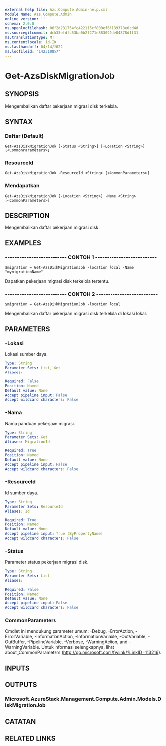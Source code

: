 ```yaml
---
external help file: Azs.Compute.Admin-help.xml
Module Name: Azs.Compute.Admin
online version: ''
schema: 2.0.0
ms.openlocfilehash: 06f2d231754fc422115cf800ef66189378e0cd4d
ms.sourcegitcommit: dcb33efdfc53ba0b2f271e883021de84878d1f31
ms.translationtype: MT
ms.contentlocale: id-ID
ms.lasthandoff: 04/14/2022
ms.locfileid: "142310857"
---
```

# Get-AzsDiskMigrationJob

## SYNOPSIS
Mengembalikan daftar pekerjaan migrasi disk terkelola.

## SYNTAX

### Daftar (Default)
```
Get-AzsDiskMigrationJob [-Status <String>] [-Location <String>] [<CommonParameters>]
```

### ResourceId
```
Get-AzsDiskMigrationJob -ResourceId <String> [<CommonParameters>]
```

### Mendapatkan
```
Get-AzsDiskMigrationJob [-Location <String>] -Name <String> [<CommonParameters>]
```

## DESCRIPTION
Mengembalikan daftar pekerjaan migrasi disk.

## EXAMPLES

### -------------------------- CONTOH 1 --------------------------
```
$migration = Get-AzsDiskMigrationJob -location local -Name "mymigrationName"
```

Dapatkan pekerjaan migrasi disk terkelola tertentu.

### -------------------------- CONTOH 2 --------------------------
```
$migration = Get-AzsDiskMigrationJob -location local
```

Mengembalikan daftar pekerjaan migrasi disk terkelola di lokasi lokal.

## PARAMETERS

### -Lokasi
Lokasi sumber daya.

```yaml
Type: String
Parameter Sets: List, Get
Aliases: 

Required: False
Position: Named
Default value: None
Accept pipeline input: False
Accept wildcard characters: False
```

### -Nama
Nama panduan pekerjaan migrasi.

```yaml
Type: String
Parameter Sets: Get
Aliases: MigrationId

Required: True
Position: Named
Default value: None
Accept pipeline input: False
Accept wildcard characters: False
```

### -ResourceId
Id sumber daya.

```yaml
Type: String
Parameter Sets: ResourceId
Aliases: Id

Required: True
Position: Named
Default value: None
Accept pipeline input: True (ByPropertyName)
Accept wildcard characters: False
```

### -Status
Parameter status pekerjaan migrasi disk.

```yaml
Type: String
Parameter Sets: List
Aliases: 

Required: False
Position: Named
Default value: None
Accept pipeline input: False
Accept wildcard characters: False
```

### CommonParameters
Cmdlet ini mendukung parameter umum: -Debug, -ErrorAction, -ErrorVariable, -InformationAction, -InformationVariable, -OutVariable, -OutBuffer, -PipelineVariable, -Verbose, -WarningAction, and -WarningVariable. Untuk informasi selengkapnya, lihat about_CommonParameters (http://go.microsoft.com/fwlink/?LinkID=113216).

## INPUTS

## OUTPUTS

### Microsoft.AzureStack.Management.Compute.Admin.Models.DiskMigrationJob

## CATATAN

## RELATED LINKS

